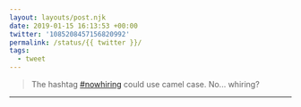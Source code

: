 ```yaml
---
layout: layouts/post.njk
date: 2019-01-15 16:13:53 +00:00
twitter: '1085208457156820992'
permalink: /status/{{ twitter }}/
tags: 
  - tweet
---
```


> The hashtag [#nowhiring](https://twitter.com/hashtag/nowhiring) could use camel case. No... whiring?

---
